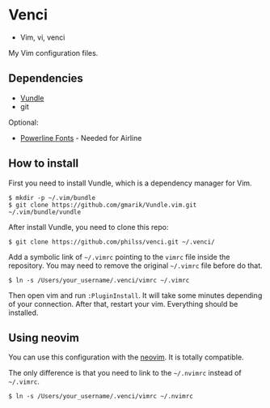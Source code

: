 # Venci

- Vim, vi, venci

My Vim configuration files.

## Dependencies

- [Vundle](https://github.com/gmarik/Vundle.vim)
- git

Optional:

- [Powerline Fonts](https://github.com/powerline/fonts) - Needed for Airline

## How to install

First you need to install Vundle, which is a dependency manager for Vim.

```
$ mkdir -p ~/.vim/bundle
$ git clone https://github.com/gmarik/Vundle.vim.git ~/.vim/bundle/vundle
```

After install Vundle, you need to clone this repo:

```
$ git clone https://github.com/philss/venci.git ~/.venci/
```

Add a symbolic link of `~/.vimrc` pointing to the `vimrc` file inside the repository.
You may need to remove the original `~/.vimrc` file before do that.

```
$ ln -s /Users/your_username/.venci/vimrc ~/.vimrc
```

Then open vim and run `:PluginInstall`. It will take some minutes depending of your connection.
After that, restart your vim. Everything should be installed.

## Using neovim

You can use this configuration with the [neovim](https://github.com/neovim/neovim).
It is totally compatible.

The only difference is that you need to link to the `~/.nvimrc` instead of `~/.vimrc`.

```
$ ln -s /Users/your_username/.venci/vimrc ~/.nvimrc
```

